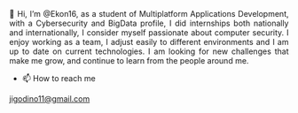 <div style="text-align: justify"> 👋 Hi, I’m @Ekon16, as a student of Multiplatform Applications Development, with a Cybersecurity and BigData profile, 
I did internships both nationally and internationally, I consider myself passionate about computer security.
I enjoy working as a team, I adjust easily to different environments and I am up to date on current 
technologies. I am looking for new challenges that make me grow, and continue to learn from the people around me.

- 📫 How to reach me

jigodino11@gmail.com

</div>
